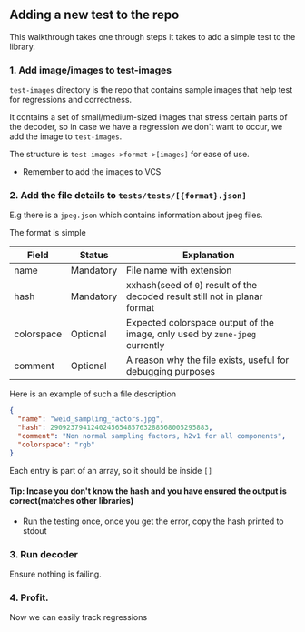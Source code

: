 ## Adding a new test to the repo

This walkthrough takes one through steps it takes to add a simple test to the library.

### 1. Add image/images to test-images

`test-images` directory is the repo that contains sample images that help test for regressions and correctness.

It contains a set of small/medium-sized images that stress certain parts of the decoder, so in case we have a
regression we don't want to occur, we add the image to `test-images`.

The structure is `test-images->format->[images]` for ease of use.

- Remember to add the images to VCS

### 2. Add the file details to `tests/tests/[{format}.json]`

E.g there is a `jpeg.json` which contains information about jpeg files.

The format is simple

| Field      | Status    | Explanation                                                                 |
|------------|-----------|-----------------------------------------------------------------------------|
| name       | Mandatory | File name with extension                                                    |
| hash       | Mandatory | xxhash(seed of `0`) result of the decoded result still not in planar format |
| colorspace | Optional  | Expected colorspace output of the image, only used by `zune-jpeg` currently |
| comment    | Optional  | A reason why the file exists, useful for debugging purposes                 |                

Here is an example of such a file description

```json
{
  "name": "weid_sampling_factors.jpg",
  "hash": 290923794124024565485763288568005295883,
  "comment": "Non normal sampling factors, h2v1 for all components",
  "colorspace": "rgb"
}
```

Each entry is part of an array, so it should be inside `[]`

#### Tip: Incase you don't know the hash and you have ensured the output is correct(matches other libraries)

- Run the testing once, once you get the error, copy the hash printed to stdout

### 3. Run decoder

Ensure nothing is failing.

### 4. Profit.

Now we can easily track regressions 